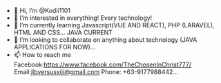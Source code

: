 - 👋 Hi, I’m @Kodii1101
- 👀 I’m interested in everything! Every technology!
- 🌱 I’m currently learning Javascript(VUE AND REACT), PHP (LARAVEL), HTML AND CSS... JAVA CURRENT
- 💞️ I’m looking to collaborate on anything about technology (JAVA APPLICATIONS FOR NOW)...
- 📫 How to reach me Facebook:https://www.facebook.com/TheChosenInChrist777/ Email:jlbversusxiii@gmail.com Phone: +63-9177988442...

<!---
Kodii1101/Kodii1101 is a ✨ special ✨ repository because its `README.md` (this file) appears on your GitHub profile.
You can click the Preview link to take a look at your changes.
--->
